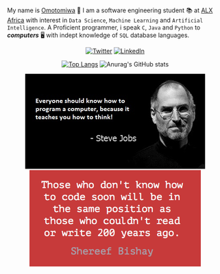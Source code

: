 My name is [Omotomiwa](https://github.com/omotomiwa26) 👋 I am a software engineering student 📚 at [ALX Africa](https://www.alxafrica.com) with interest in `Data Science`, `Machine Learning` and `Artificial Intelligence`. A Proficient programmer, i speak `C`, `Java` and `Python` to ***computers*** 🖥️ with indept knowledge of `SQL` database languages. <br/>

<div align="center">
<p> 
  <a href="https://twitter.com/i_am_omotomiwa" target="_blank"><img alt="Twitter" src="https://img.shields.io/badge/twitter-%231DA1F2.svg?&style=for-the-badge&logo=twitter&logoColor=white" /></a> 
  <a href="https://www.linkedin.com/in/afonja-omotomiwa-6b80b61b2/" target="_blank"><img alt="LinkedIn" src="https://img.shields.io/badge/linkedin-%230077B5.svg?&style=for-the-badge&logo=linkedin&logoColor=white" /></a> 
</p>
 </div>
 
<div align="center">
<p>

[![Top Langs](https://github-readme-stats.vercel.app/api/top-langs/?username=anuraghazra&langs_count=10/?username=omotomiwa26&theme=radical&layout=compact)](https://github.com/omotomiwa26/github-readme-stats)
![Anurag's GitHub stats](https://github-readme-stats.vercel.app/api?username=omotomiwa26&show_icons=true&theme=radical)

</p>
 </div>
 
<div align="center">
<p> 
<img src="https://github.com/omotomiwa26/omotomiwa26/blob/main/143476-steve-jobs-computer-programming-quote.jpg" /> <img src="https://github.com/omotomiwa26/omotomiwa26/blob/main/those-who-dont-know-how-to-code-soon-will-be.png" /> 
</p>
 </div>
 
 
